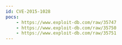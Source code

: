 ```yaml
---
id: CVE-2015-1028
pocs:
    - https://www.exploit-db.com/raw/35747
    - https://www.exploit-db.com/raw/35750
    - https://www.exploit-db.com/raw/35751
---
```

